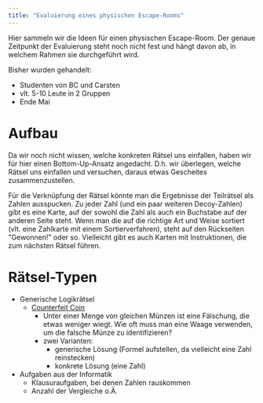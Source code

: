 ```yaml
---
title: "Evaluierung eines physischen Escape-Rooms"
---
```


Hier sammeln wir die Ideen für einen physischen Escape-Room. Der genaue Zeitpunkt der Evaluierung steht noch nicht fest und hängt davon ab, in welchem Rahmen sie durchgeführt wird.

Bisher wurden gehandelt:

- Studenten von BC und Carsten
- vlt. 5-10 Leute in 2 Gruppen
- Ende Mai

# Aufbau

Da wir noch nicht wissen, welche konkreten Rätsel uns einfallen, haben wir für hier einen Bottom-Up-Ansatz angedacht. D.h. wir überlegen, welche Rätsel uns einfallen und versuchen, daraus etwas Gescheites zusammenzustellen.

Für die Verknüpfung der Rätsel könnte man die Ergebnisse der Teilrätsel als Zahlen ausspucken. Zu jeder Zahl (und ein paar weiteren Decoy-Zahlen) gibt es eine Karte, auf der sowohl die Zahl als auch ein Buchstabe auf der anderen Seite steht. Wenn man die auf die richtige Art und Weise sortiert (vlt. eine Zahlkarte mit einem Sortierverfahren), steht auf den Rückseiten "Gewonnen!" oder so.
Vielleicht gibt es auch Karten mit Instruktionen, die zum nächsten Rätsel führen.

# Rätsel-Typen


- Generische Logikrätsel
  - [Counterfeit Coin](https://www.quantamagazine.org/seeking-mathematical-truth-in-counterfeit-coin-puzzles-20220729/)
    - Unter einer Menge von gleichen Münzen ist eine Fälschung, die etwas weniger wiegt. Wie oft muss man eine Waage verwenden, um die falsche Münze zu identifizieren?
    - zwei Varianten:
      - generische Lösung (Formel aufstellen, da vielleicht eine Zahl reinstecken)
      - konkrete Lösung (eine Zahl)
- Aufgaben aus der Informatik
  - Klausuraufgaben, bei denen Zahlen rauskommen
  - Anzahl der Vergleiche o.Ä.
